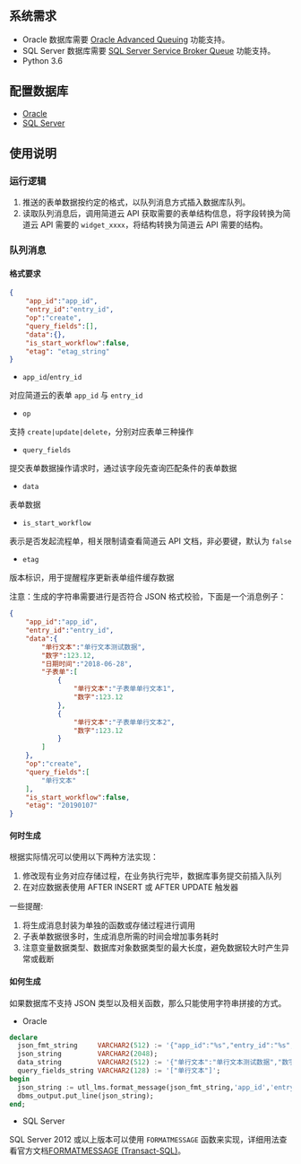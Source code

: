 ## 系统需求

* Oracle 数据库需要 [Oracle Advanced Queuing](https://docs.oracle.com/database/121/ADQUE/aq_intro.htm) 功能支持。
* SQL Server 数据库需要 [SQL Server Service Broker Queue](https://docs.microsoft.com/en-us/sql/database-engine/configure-windows/sql-server-service-broker) 功能支持。
* Python 3.6

## 配置数据库

* [Oracle]()
* [SQL Server]()

## 使用说明


### 运行逻辑

1. 推送的表单数据按约定的格式，以队列消息方式插入数据库队列。
1. 读取队列消息后，调用简道云 API 获取需要的表单结构信息，将字段转换为简道云 API 需要的 `widget_xxxx`，将结构转换为简道云 API 需要的结构。

### 队列消息

#### 格式要求

```json
{
    "app_id":"app_id",
    "entry_id":"entry_id",
    "op":"create",
    "query_fields":[],
    "data":{},
    "is_start_workflow":false,
    "etag": "etag_string"
}
```

* `app_id`/`entry_id`

对应简道云的表单 `app_id` 与 `entry_id`

* `op`

支持 `create|update|delete`，分别对应表单三种操作

* `query_fields`

提交表单数据操作请求时，通过该字段先查询匹配条件的表单数据

* `data` 

表单数据

* `is_start_workflow`

表示是否发起流程单，相关限制请查看简道云 API 文档，非必要键，默认为 `false`

* `etag`

版本标识，用于提醒程序更新表单组件缓存数据

注意：生成的字符串需要进行是否符合 JSON 格式校验，下面是一个消息例子：

```json
{
    "app_id":"app_id",
    "entry_id":"entry_id",
    "data":{
        "单行文本":"单行文本测试数据",
        "数字":123.12,
        "日期时间":"2018-06-28",
        "子表单":[
            {
                "单行文本":"子表单单行文本1",
                "数字":123.12
            },
            {
                "单行文本":"子表单单行文本2",
                "数字":123.12
            }
        ]
    },
    "op":"create",
    "query_fields":[
        "单行文本"
    ],
    "is_start_workflow":false,
    "etag": "20190107"
}
```

#### 何时生成

根据实际情况可以使用以下两种方法实现：

1. 修改现有业务对应存储过程，在业务执行完毕，数据库事务提交前插入队列
2. 在对应数据表使用 AFTER INSERT 或 AFTER UPDATE 触发器

一些提醒:

1. 将生成消息封装为单独的函数或存储过程进行调用
1. 子表单数据很多时，生成消息所需的时间会增加事务耗时
1. 注意变量数据类型、数据库对象数据类型的最大长度，避免数据较大时产生异常或截断

#### 如何生成

如果数据库不支持 JSON 类型以及相关函数，那么只能使用字符串拼接的方式。

* Oracle

```sql
declare
  json_fmt_string     VARCHAR2(512) := '{"app_id":"%s","entry_id":"%s","op":"%s","query_fields":%s,"data":%s,"is_start_workflow":false}';
  json_string         VARCHAR2(2048);
  data_string         VARCHAR2(512) := '{"单行文本":"单行文本测试数据","数字":123.12,"日期时间":"2018-06-28"}';
  query_fields_string VARCHAR2(128) := '["单行文本"]';
begin
  json_string := utl_lms.format_message(json_fmt_string,'app_id','entry_id','create',query_fields_string,data_string);
  dbms_output.put_line(json_string);
end;
```

* SQL Server

SQL Server 2012 或以上版本可以使用 `FORMATMESSAGE` 函数来实现，详细用法查看官方文档[FORMATMESSAGE (Transact-SQL)](https://docs.microsoft.com/en-us/sql/t-sql/functions/formatmessage-transact-sql)。